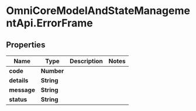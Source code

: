 # OmniCoreModelAndStateManagementApi.ErrorFrame

## Properties

Name | Type | Description | Notes
------------ | ------------- | ------------- | -------------
**code** | **Number** |  | 
**details** | **String** |  | 
**message** | **String** |  | 
**status** | **String** |  | 


